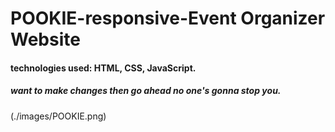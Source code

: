# POOKIE-responsive-Event Organizer Website

<h4>technologies used: HTML, CSS, JavaScript.</h4>

<h5>want to make changes then go ahead no one's gonna stop you.</h5>

(./images/POOKIE.png)
